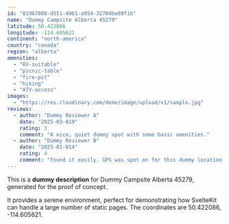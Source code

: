 ```yaml
---
id: "81967808-d551-49b1-a954-32704be89f1b"
name: "Dummy Campsite Alberta 45279"
latitude: 50.422086
longitude: -114.605621
continent: "north-america"
country: "canada"
region: "alberta"
amenities:
  - "RV-suitable"
  - "picnic-table"
  - "fire-pit"
  - "hiking"
  - "ATV-access"
images:
  - "https://res.cloudinary.com/demo/image/upload/v1/sample.jpg"
reviews:
  - author: "Dummy Reviewer A"
    date: "2025-03-019"
    rating: 3
    comment: "A nice, quiet dummy spot with some basic amenities."
  - author: "Dummy Reviewer B"
    date: "2025-01-014"
    rating: 4
    comment: "Found it easily. GPS was spot on for this dummy location."
---
```


This is a **dummy description** for Dummy Campsite Alberta 45279, generated for the proof of concept.

It provides a serene environment, perfect for demonstrating how SvelteKit can handle a large number of static pages. The coordinates are 50.422086, -114.605621.

